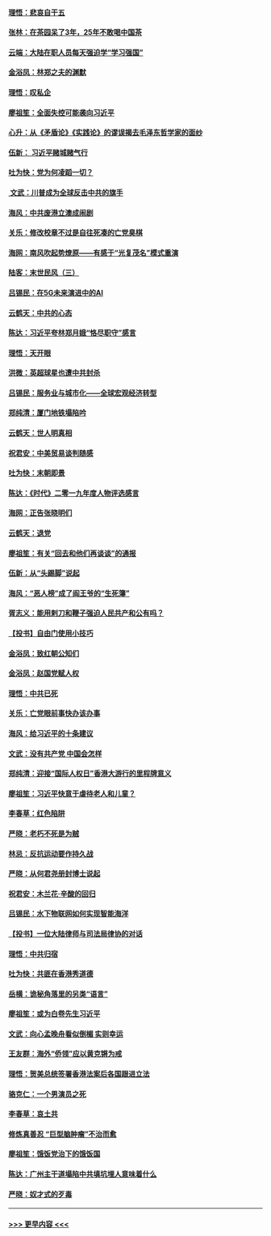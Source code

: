 #### [理悟：悲哀自干五](../pages/nsc993/n11739547.md?t=12231401) 
#### [张林：在茶园呆了3年，25年不敢喝中国茶](../pages/nsc993/n11739240.md?t=12231401) 
#### [云端：大陆在职人员每天强迫学“学习强国”](../pages/nsc993/n11738735.md?t=12231401) 
#### [金浴凤：林郑之夫的渊默](../pages/nsc993/n11737735.md?t=12231401) 
#### [理悟：叹私企](../pages/nsc993/n11737715.md?t=12231401) 
#### [廖祖笙：全面失控可能袭向习近平](../pages/nsc993/n11737704.md?t=12231401) 
#### [心升：从《矛盾论》《实践论》的谬误揭去毛泽东哲学家的面纱](../pages/nsc993/n11736962.md?t=12231401) 
#### [伍新： 习近平赌城赌气行](../pages/nsc993/n11736929.md?t=12231401) 
#### [吐为快：党为何凌蹈一切？](../pages/nsc993/n11736915.md?t=12231401) 
#### [ 文武：川普成为全球反击中共的旗手](../pages/nsc993/n11736882.md?t=12231401) 
#### [海风：中共废港立澳成闹剧](../pages/nsc993/n11735857.md?t=12231401) 
#### [关乐：修改校章不过是自往死凑的亡党臭棋](../pages/nsc993/n11735097.md?t=12231401) 
#### [海网：南风吹起势燎原——有感于“光复茂名”模式重演](../pages/nsc993/n11732308.md?t=12231401) 
#### [陆客：末世民风（三）](../pages/nsc993/n11732211.md?t=12231401) 
#### [吕锡民：在5G未来演进中的AI](../pages/nsc993/n11730010.md?t=12231401) 
#### [云鹤天：中共的心态](../pages/nsc993/n11729906.md?t=12231401) 
#### [陈达：习近平夸林郑月娥“恪尽职守”感言](../pages/nsc993/n11729881.md?t=12231401) 
#### [理悟：天开眼](../pages/nsc993/n11729699.md?t=12231401) 
#### [洪微：英超球星也遭中共封杀](../pages/nsc993/n11727243.md?t=12231401) 
#### [吕锡民：服务业与城市化——全球宏观经济转型](../pages/nsc993/n11725845.md?t=12231401) 
#### [郑纯清：厦门地铁塌陷吟](../pages/nsc993/n11725813.md?t=12231401) 
#### [云鹤天：世人明真相](../pages/nsc993/n11725621.md?t=12231401) 
#### [祝君安：中美贸易谈判随感](../pages/nsc993/n11725609.md?t=12231401) 
#### [吐为快：末朝即景](../pages/nsc993/n11723365.md?t=12231401) 
#### [陈达：《时代》二零一九年度人物评选感言](../pages/nsc993/n11723337.md?t=12231401) 
#### [海网：正告张晓明们](../pages/nsc993/n11723228.md?t=12231401) 
#### [云鹤天：退党](../pages/nsc993/n11723056.md?t=12231401) 
#### [廖祖笙：有关“回去和他们再谈谈”的通报](../pages/nsc993/n11722442.md?t=12231401) 
#### [伍新：从“头踢脚”说起](../pages/nsc993/n11722429.md?t=12231401) 
#### [海风：“恶人榜”成了阎王爷的“生死簿”](../pages/nsc993/n11722272.md?t=12231401) 
#### [胥志义：能用剌刀和鞭子强迫人民共产和公有吗？](../pages/nsc993/n11720569.md?t=12231401) 
#### [【投书】自由门使用小技巧](../pages/nsc993/n11720180.md?t=12231401) 
#### [金浴凤：致红朝公知们](../pages/nsc993/n11720563.md?t=12231401) 
#### [金浴凤：赵国党赋人权](../pages/nsc993/n11720533.md?t=12231401) 
#### [理悟：中共已死](../pages/nsc993/n11720233.md?t=12231401) 
#### [关乐：亡党眼前事快办该办事](../pages/nsc993/n11719160.md?t=12231401) 
#### [海风：给习近平的十条建议](../pages/nsc993/n11717616.md?t=12231401) 
#### [文武：没有共产党 中国会怎样](../pages/nsc993/n11717584.md?t=12231401) 
#### [郑纯清：迎接“国际人权日”香港大游行的里程牌意义](../pages/nsc993/n11717417.md?t=12231401) 
#### [廖祖笙：习近平快意于虐待老人和儿童？](../pages/nsc993/n11715313.md?t=12231401) 
#### [李春草：红色陷阱](../pages/nsc993/n11715029.md?t=12231401) 
#### [严晓：老朽不死是为贼](../pages/nsc993/n11712910.md?t=12231401) 
#### [林忌：反抗运动要作持久战](../pages/nsc993/n11712623.md?t=12231401) 
#### [严晓：从何君尧册封博士说起](../pages/nsc993/n11712465.md?t=12231401) 
#### [祝君安：木兰花·辛酸的回归](../pages/nsc993/n11712381.md?t=12231401) 
#### [吕锡民：水下物联网如何实现智能海洋](../pages/nsc993/n11711158.md?t=12231401) 
#### [【投书】一位大陆律师与司法局律协的对话](../pages/nsc993/n11709675.md?t=12231401) 
#### [理悟：中共归宿](../pages/nsc993/n11710059.md?t=12231401) 
#### [吐为快：共匪在香港秀道德](../pages/nsc993/n11709979.md?t=12231401) 
#### [岳横：诡秘角落里的另类“语言”](../pages/nsc993/n11709792.md?t=12231401) 
#### [廖祖笙：或为白卷先生习近平](../pages/nsc993/n11708330.md?t=12231401) 
#### [文武：向心孟晚舟看似倒楣 实则幸运](../pages/nsc993/n11708236.md?t=12231401) 
#### [王友群：海外“侨领”应以黄克锵为戒](../pages/nsc993/n11706176.md?t=12231401) 
#### [理悟：贺美总统签署香港法案后各国跟进立法](../pages/nsc993/n11706853.md?t=12231401) 
#### [骆克仁：一个男演员之死](../pages/nsc993/n11706677.md?t=12231401) 
#### [李春草：哀土共](../pages/nsc993/n11706255.md?t=12231401) 
#### [修炼真善忍 “巨型脑肿瘤”不治而愈](../pages/nsc993/n11705340.md?t=12231401) 
#### [廖祖笙：饿饭党治下的饿饭国](../pages/nsc993/n11705085.md?t=12231401) 
#### [陈达：广州主干道塌陷中共填坑埋人意味着什么](../pages/nsc993/n11705046.md?t=12231401) 
#### [严晓：奴才式的歹毒](../pages/nsc993/n11704826.md?t=12231401) 

----
#### [ >>> 更早内容 <<< ](../indexes/nsc993-earlier.md)
